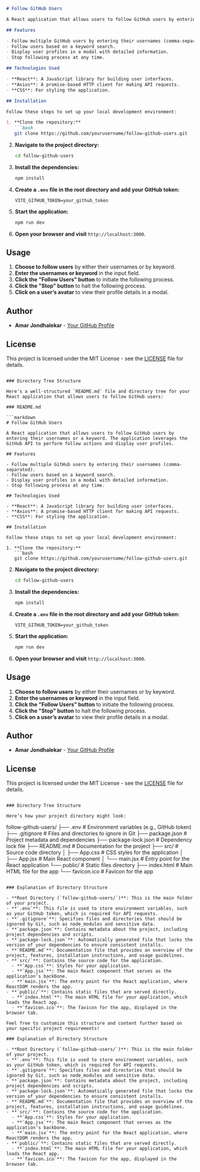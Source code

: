 ```markdown
# Follow GitHub Users

A React application that allows users to follow GitHub users by entering their usernames or a keyword. The application leverages the GitHub API to perform follow actions and display user profiles.

## Features

- Follow multiple GitHub users by entering their usernames (comma-separated).
- Follow users based on a keyword search.
- Display user profiles in a modal with detailed information.
- Stop following process at any time.

## Technologies Used

- **React**: A JavaScript library for building user interfaces.
- **Axios**: A promise-based HTTP client for making API requests.
- **CSS**: For styling the application.

## Installation

Follow these steps to set up your local development environment:

1. **Clone the repository:**
   ```bash
   git clone https://github.com/yourusername/follow-github-users.git
   ```

2. **Navigate to the project directory:**
   ```bash
   cd follow-github-users
   ```

3. **Install the dependencies:**
   ```bash
   npm install
   ```

4. **Create a `.env` file in the root directory and add your GitHub token:**
   ```plaintext
   VITE_GITHUB_TOKEN=your_github_token
   ```

5. **Start the application:**
   ```bash
   npm run dev
   ```

6. **Open your browser and visit** `http://localhost:3000`.

## Usage

1. **Choose to follow users** by either their usernames or by keyword.
2. **Enter the usernames or keyword** in the input field.
3. **Click the "Follow Users" button** to initiate the following process.
4. **Click the "Stop" button** to halt the following process.
5. **Click on a user’s avatar** to view their profile details in a modal.

## Author

- **Amar Jondhalekar** - [Your GitHub Profile](https://github.com/yourusername)

## License

This project is licensed under the MIT License - see the [LICENSE](LICENSE) file for details.
```

### Directory Tree Structure

Here's a well-structured `README.md` file and directory tree for your React application that allows users to follow GitHub users:

### README.md

```markdown
# Follow GitHub Users

A React application that allows users to follow GitHub users by entering their usernames or a keyword. The application leverages the GitHub API to perform follow actions and display user profiles.

## Features

- Follow multiple GitHub users by entering their usernames (comma-separated).
- Follow users based on a keyword search.
- Display user profiles in a modal with detailed information.
- Stop following process at any time.

## Technologies Used

- **React**: A JavaScript library for building user interfaces.
- **Axios**: A promise-based HTTP client for making API requests.
- **CSS**: For styling the application.

## Installation

Follow these steps to set up your local development environment:

1. **Clone the repository:**
   ```bash
   git clone https://github.com/yourusername/follow-github-users.git
   ```

2. **Navigate to the project directory:**
   ```bash
   cd follow-github-users
   ```

3. **Install the dependencies:**
   ```bash
   npm install
   ```

4. **Create a `.env` file in the root directory and add your GitHub token:**
   ```plaintext
   VITE_GITHUB_TOKEN=your_github_token
   ```

5. **Start the application:**
   ```bash
   npm run dev
   ```

6. **Open your browser and visit** `http://localhost:3000`.

## Usage

1. **Choose to follow users** by either their usernames or by keyword.
2. **Enter the usernames or keyword** in the input field.
3. **Click the "Follow Users" button** to initiate the following process.
4. **Click the "Stop" button** to halt the following process.
5. **Click on a user’s avatar** to view their profile details in a modal.

## Author

- **Amar Jondhalekar** - [Your GitHub Profile](https://github.com/yourusername)

## License

This project is licensed under the MIT License - see the [LICENSE](LICENSE) file for details.
```

### Directory Tree Structure

Here’s how your project directory might look:

```
follow-github-users/
├── .env                  # Environment variables (e.g., GitHub token)
├── .gitignore            # Files and directories to ignore in Git
├── package.json          # Project metadata and dependencies
├── package-lock.json     # Dependency lock file
├── README.md             # Documentation for the project
├── src/                  # Source code directory
│   ├── App.css           # CSS styles for the application
│   ├── App.jsx           # Main React component
│   └── main.jsx          # Entry point for the React application
└── public/               # Static files directory
    ├── index.html        # Main HTML file for the app
    └── favicon.ico       # Favicon for the app
```

### Explanation of Directory Structure

- **Root Directory (`follow-github-users/`)**: This is the main folder of your project.
- **`.env`**: This file is used to store environment variables, such as your GitHub token, which is required for API requests.
- **`.gitignore`**: Specifies files and directories that should be ignored by Git, such as node_modules and sensitive data.
- **`package.json`**: Contains metadata about the project, including project dependencies and scripts.
- **`package-lock.json`**: Automatically generated file that locks the version of your dependencies to ensure consistent installs.
- **`README.md`**: Documentation file that provides an overview of the project, features, installation instructions, and usage guidelines.
- **`src/`**: Contains the source code for the application.
  - **`App.css`**: Styles for your application.
  - **`App.jsx`**: The main React component that serves as the application's backbone.
  - **`main.jsx`**: The entry point for the React application, where ReactDOM renders the app.
- **`public/`**: Contains static files that are served directly.
  - **`index.html`**: The main HTML file for your application, which loads the React app.
  - **`favicon.ico`**: The favicon for the app, displayed in the browser tab.

Feel free to customize this structure and content further based on your specific project requirements!

### Explanation of Directory Structure

- **Root Directory (`follow-github-users/`)**: This is the main folder of your project.
- **`.env`**: This file is used to store environment variables, such as your GitHub token, which is required for API requests.
- **`.gitignore`**: Specifies files and directories that should be ignored by Git, such as node_modules and sensitive data.
- **`package.json`**: Contains metadata about the project, including project dependencies and scripts.
- **`package-lock.json`**: Automatically generated file that locks the version of your dependencies to ensure consistent installs.
- **`README.md`**: Documentation file that provides an overview of the project, features, installation instructions, and usage guidelines.
- **`src/`**: Contains the source code for the application.
  - **`App.css`**: Styles for your application.
  - **`App.jsx`**: The main React component that serves as the application's backbone.
  - **`main.jsx`**: The entry point for the React application, where ReactDOM renders the app.
- **`public/`**: Contains static files that are served directly.
  - **`index.html`**: The main HTML file for your application, which loads the React app.
  - **`favicon.ico`**: The favicon for the app, displayed in the browser tab.
